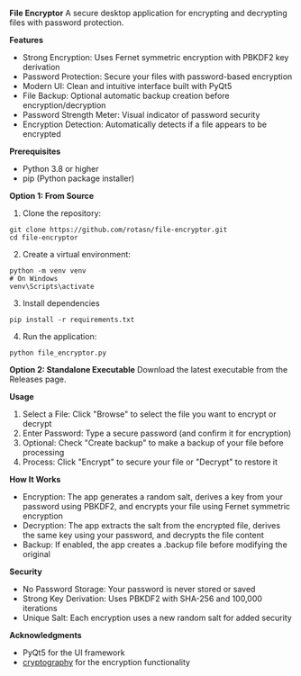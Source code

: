**File Encryptor**
A secure desktop application for encrypting and decrypting files with password protection.

**Features**

- Strong Encryption: Uses Fernet symmetric encryption with PBKDF2 key derivation
- Password Protection: Secure your files with password-based encryption
- Modern UI: Clean and intuitive interface built with PyQt5
- File Backup: Optional automatic backup creation before encryption/decryption
- Password Strength Meter: Visual indicator of password security
- Encryption Detection: Automatically detects if a file appears to be encrypted

**Prerequisites**
+ Python 3.8 or higher
+ pip (Python package installer)

**Option 1: From Source**

1. Clone the repository:
```
git clone https://github.com/rotasn/file-encryptor.git
cd file-encryptor
```
2. Create a virtual environment:

```
python -m venv venv
# On Windows
venv\Scripts\activate
```
3. Install dependencies
```
pip install -r requirements.txt
```
4. Run the application:
```
python file_encryptor.py
```

**Option 2: Standalone Executable**
 Download the latest executable from the Releases page.

**Usage**

1. Select a File: Click "Browse" to select the file you want to encrypt or decrypt
2. Enter Password: Type a secure password (and confirm it for encryption)
3. Optional: Check "Create backup" to make a backup of your file before processing
4. Process: Click "Encrypt" to secure your file or "Decrypt" to restore it

**How It Works**
+ Encryption: The app generates a random salt, derives a key from your password using PBKDF2, and encrypts your file using Fernet symmetric encryption
+ Decryption: The app extracts the salt from the encrypted file, derives the same key using your password, and decrypts the file content
+ Backup: If enabled, the app creates a .backup file before modifying the original

**Security**

- No Password Storage: Your password is never stored or saved
- Strong Key Derivation: Uses PBKDF2 with SHA-256 and 100,000 iterations
- Unique Salt: Each encryption uses a new random salt for added security

**Acknowledgments**

- PyQt5 for the UI framework
- [cryptography](https://cryptography.io/en/latest/) for the encryption functionality
